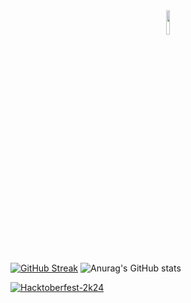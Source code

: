 <div id = "Head" align = "center">
  
  <img src= "https://media.giphy.com/media/zJ3V6Ot51H8Y0/giphy.gif" width = "10%"/>
</div>

[![GitHub Streak](https://streak-stats.demolab.com/?user=albinsabu2023&theme=dark)](https://git.io/streak-stats) ![Anurag's GitHub stats](https://github-readme-stats.vercel.app/api?username=albinsabu2023&show_icons=true&theme=radical)  


[![Hacktoberfest-2k24](https://holopin.me/albinsabu2023)](https://holopin.io/@albinsabu2023)


